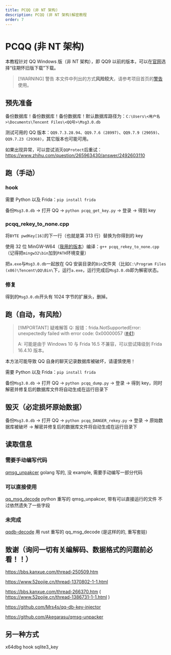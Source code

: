 ```yaml
---
title: PCQQ (非 NT 架构)
description: PCQQ (非 NT 架构)解密教程
order: 7
---
```


# PCQQ (非 NT 架构)

本教程针对 QQ Windows 版（非 NT 架构），即 QQ9 以前的版本，可以在[官网](https://im.qq.com/pcqq/index.shtml)选择“往期怀旧版下载”下载。

> [!WARNING] 警告
本文件中列出的方式**风险较大**，请参考项目首页的[警告](/decrypt/说明（必看）)使用。

## 预先准备

备份数据库！备份数据库！备份数据库！默认数据库路径为：`C:\Users\<用户名>\Documents\Tencent Files\<QQ号>\Msg3.0.db`

测试可用的 QQ 版本：`QQ9.7.3.28.94`、`QQ9.7.6 (28997)`、`QQ9.7.9 (29059)`、`QQ9.7.23 (29368)`，其它版本也可能可用。

如果出现异常，可以尝试消灭`QQProtect`后重试：<https://www.zhihu.com/question/265963430/answer/2492603110>

## 跑（手动）

### hook

需要 Python 以及 Frida：`pip install frida`

备份`Msg3.0.db` -> 打开 QQ -> `python pcqq_get_key.py` -> 登录 -> 得到 key

### pcqq_rekey_to_none.cpp

将`BYTE pwdKey[16]`的下一行（也就是第 313 行）替换为你得到的 key

使用 32 位 MinGW-W64（[我用的版本](https://sourceforge.net/projects/mingw-w64/files/Toolchains%20targetting%20Win32/Personal%20Builds/mingw-builds/8.1.0/threads-win32/dwarf/i686-8.1.0-release-win32-dwarf-rt_v6-rev0.7z)）编译：`g++ pcqq_rekey_to_none.cpp` （记得把`mingw32\bin`加到`PATH`环境变量）

把`a.exe`与`Msg3.0.db`一起放在 QQ 安装目录的`Bin`文件夹（比如`C:\Program Files (x86)\Tencent\QQ\Bin\`下，运行`a.exe`，运行完成后`Msg3.0.db`即为解密状态。

### 修复

得到的`Msg3.0.db`开头有 1024 字节的扩展头，删掉。

## 跑（自动，有风险）

> [!IMPORTANT] 疑难解答
> Q: 报错：frida.NotSupportedError: unexpectedly failed with error code: 0x00000057 ([#41](https://github.com/QQBackup/qq-win-db-key/issues/41))
>
> A: 可能是由于 Windows 10 与 Frida 16.5 不兼容，可以尝试降级到 Frida 16.4.10 版本。

本方法可能导致 QQ 自身的聊天记录数据库被破坏，请谨慎使用！

需要 Python 以及 Frida：`pip install frida`

备份`Msg3.0.db` -> 打开 QQ -> `python pcqq_dump.py` -> 登录 -> 得到 key，同时解密并修复后的数据库文件将自动生成在运行目录下

## 毁灭（必定损坏原始数据）

备份`Msg3.0.db` -> 打开 QQ -> `python pcqq_DANGER_rekey.py` -> 登录 -> 原始数据库被破坏 -> 解密并修复后的数据库文件将自动生成在运行目录下

## 读取信息

### 需要手动编写代码
[qmsg_unpakcer](https://github.com/Akegarasu/qmsg-unpacker)
golang 写的, 没 example, 需要手动编写一部分代码

### 可以直接使用
[qq_msg_decode](https://github.com/saucer-man/qq_msg_decode)
python 重写的 qmsg_unpakcer, 带有可以直接运行的文件 不过依然遗失了一些字段

### 未完成
[qqdb-decode](https://github.com/shenjackyuanjie/qqdb-decode)
用 rust 重写的 qq_msg_decode (是这样的的, 重写套娃)

## 致谢（询问一切有关编解码、数据格式的问题前必看！！）

<https://bbs.kanxue.com/thread-250509.htm>

<https://www.52pojie.cn/thread-1370802-1-1.html>

<https://bbs.kanxue.com/thread-266370.htm> ( <https://www.52pojie.cn/thread-1386731-1-1.html> )

<https://github.com/Mrs4s/qq-db-key-injector>

<https://github.com/Akegarasu/qmsg-unpacker>

## 另一种方式

x64dbg hook sqlite3_key
